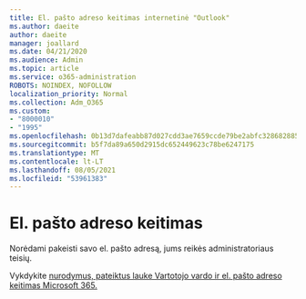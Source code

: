 ```yaml
---
title: El. pašto adreso keitimas internetinė "Outlook"
ms.author: daeite
author: daeite
manager: joallard
ms.date: 04/21/2020
ms.audience: Admin
ms.topic: article
ms.service: o365-administration
ROBOTS: NOINDEX, NOFOLLOW
localization_priority: Normal
ms.collection: Adm_O365
ms.custom:
- "8000010"
- "1995"
ms.openlocfilehash: 0b13d7dafeabb87d027cdd3ae7659ccde79be2abfc328682885bfb0f95c1b442
ms.sourcegitcommit: b5f7da89a650d2915dc652449623c78be6247175
ms.translationtype: MT
ms.contentlocale: lt-LT
ms.lasthandoff: 08/05/2021
ms.locfileid: "53961383"
---
```

# <a name="change-your-email-address"></a>El. pašto adreso keitimas 

Norėdami pakeisti savo el. pašto adresą, jums reikės administratoriaus teisių.
  
Vykdykite [nurodymus, pateiktus lauke Vartotojo vardo ir el. pašto adreso keitimas Microsoft 365.](https://docs.microsoft.com/microsoft-365/admin/add-users/change-a-user-name-and-email-address)